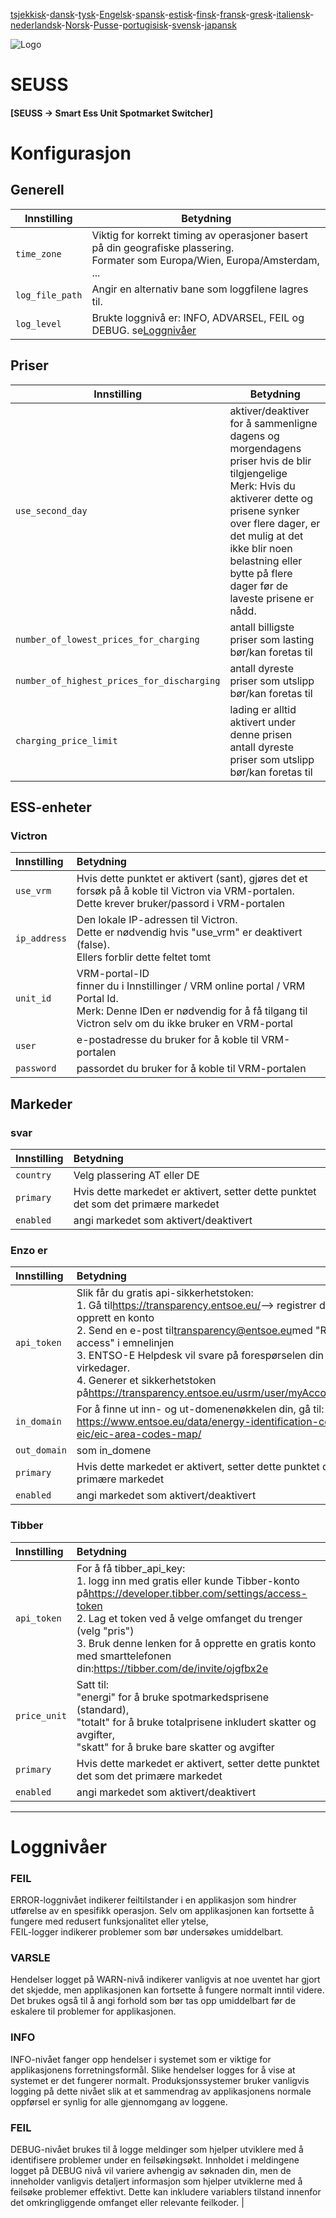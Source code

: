 [tsjekkisk](README.cs.md)-[dansk](README.da.md)-[tysk](README.de.md)-[Engelsk](README.md)-[spansk](README.es.md)-[estisk](README.et.md)-[finsk](README.fi.md)-[fransk](README.fr.md)-[gresk](README.el.md)-[italiensk](README.it.md)-[nederlandsk](README.nl.md)-[Norsk](README.no.md)-[Pusse](README.pl.md)-[portugisisk](README.pt.md)-[svensk](README.sv.md)-[japansk](README.ja.md)

![Logo](views/static/images/logo-seuss.png?raw=true "SEUSS")

# SEUSS

#### [SEUSS -> Smart Ess Unit Spotmarket Switcher]

# Konfigurasjon

## Generell

| Innstilling     | Betydning                                                                                                                          |
| --------------- | ---------------------------------------------------------------------------------------------------------------------------------- |
| `time_zone`     | Viktig for korrekt timing av operasjoner basert på din geografiske plassering.<br/>Formater som Europa/Wien, Europa/Amsterdam, ... |
| `log_file_path` | Angir en alternativ bane som loggfilene lagres til.                                                                                |
| `log_level`     | Brukte loggnivå er: INFO, ADVARSEL, FEIL og DEBUG. se[Loggnivåer](#loglevels)                                                      |

## Priser

| Innstilling                                | Betydning                                                                                                                                                                                                                                                                   |
| ------------------------------------------ | --------------------------------------------------------------------------------------------------------------------------------------------------------------------------------------------------------------------------------------------------------------------------- |
| `use_second_day`                           | aktiver/deaktiver for å sammenligne dagens og morgendagens priser hvis de blir tilgjengelige<br/>Merk: Hvis du aktiverer dette og prisene synker over flere dager, er det mulig at det ikke blir noen belastning eller bytte på flere dager før de laveste prisene er nådd. |
| `number_of_lowest_prices_for_charging`     | antall billigste priser som lasting bør/kan foretas til                                                                                                                                                                                                                     |
| `number_of_highest_prices_for_discharging` | antall dyreste priser som utslipp bør/kan foretas til                                                                                                                                                                                                                       |
| `charging_price_limit`                     | lading er alltid aktivert under denne prisen<br/>antall dyreste priser som utslipp bør/kan foretas til                                                                                                                                                                      |

## ESS-enheter

### Victron

| Innstilling  | Betydning                                                                                                                                                                            |
| :----------- | :----------------------------------------------------------------------------------------------------------------------------------------------------------------------------------- |
| `use_vrm`    | Hvis dette punktet er aktivert (sant), gjøres det et forsøk på å koble til Victron via VRM-portalen.<br/>Dette krever bruker/passord i VRM-portalen                                  |
| `ip_address` | Den lokale IP-adressen til Victron.<br/>Dette er nødvendig hvis "use_vrm" er deaktivert (false).<br/>Ellers forblir dette feltet tomt                                                |
| `unit_id`    | VRM-portal-ID<br/>finner du i Innstillinger / VRM online portal / VRM Portal Id.<br/>Merk: Denne IDen er nødvendig for å få tilgang til Victron selv om du ikke bruker en VRM-portal |
| `user`       | e-postadresse du bruker for å koble til VRM-portalen                                                                                                                                 |
| `password`   | passordet du bruker for å koble til VRM-portalen                                                                                                                                     |

## Markeder

### svar

| Innstilling | Betydning                                                                          |
| :---------- | :--------------------------------------------------------------------------------- |
| `country`   | Velg plassering AT eller DE                                                        |
| `primary`   | Hvis dette markedet er aktivert, setter dette punktet det som det primære markedet |
| `enabled`   | angi markedet som aktivert/deaktivert                                              |

### Enzo er

| Innstilling  | Betydning                                                                                                                                                                                                                                                                                                                                                                                                                     |
| :----------- | :---------------------------------------------------------------------------------------------------------------------------------------------------------------------------------------------------------------------------------------------------------------------------------------------------------------------------------------------------------------------------------------------------------------------------- |
| `api_token`  | Slik får du gratis api-sikkerhetstoken:<br/>1. Gå til<https://transparency.entsoe.eu/>--> registrer deg og opprett en konto<br/>2. Send en e-post til[transparency@entsoe.eu](mailto:transparency@entsoe.eu)med "Restful API access" i emnelinjen<br/>3. ENTSO-E Helpdesk vil svare på forespørselen din innen 3 virkedager.<br/>4. Generer et sikkerhetstoken på<https://transparency.entsoe.eu/usrm/user/myAccountSettings> |
| `in_domain`  | For å finne ut inn- og ut-domenenøkkelen din, gå til:<br/><https://www.entsoe.eu/data/energy-identification-codes-eic/eic-area-codes-map/>                                                                                                                                                                                                                                                                                    |
| `out_domain` | som in_domene                                                                                                                                                                                                                                                                                                                                                                                                                 |
| `primary`    | Hvis dette markedet er aktivert, setter dette punktet det som det primære markedet                                                                                                                                                                                                                                                                                                                                            |
| `enabled`    | angi markedet som aktivert/deaktivert                                                                                                                                                                                                                                                                                                                                                                                         |

### Tibber

| Innstilling  | Betydning                                                                                                                                                                                                                                                                                                                    |
| :----------- | :--------------------------------------------------------------------------------------------------------------------------------------------------------------------------------------------------------------------------------------------------------------------------------------------------------------------------- |
| `api_token`  | For å få tibber_api_key:<br/>1. logg inn med gratis eller kunde Tibber-konto på<https://developer.tibber.com/settings/access-token><br/>2. Lag et token ved å velge omfanget du trenger (velg "pris")<br/>3. Bruk denne lenken for å opprette en gratis konto med smarttelefonen din:<https://tibber.com/de/invite/ojgfbx2e> |
| `price_unit` | Satt til:<br/>"energi" for å bruke spotmarkedsprisene (standard),<br/>"totalt" for å bruke totalprisene inkludert skatter og avgifter,<br/>"skatt" for å bruke bare skatter og avgifter                                                                                                                                      |
| `primary`    | Hvis dette markedet er aktivert, setter dette punktet det som det primære markedet                                                                                                                                                                                                                                           |
| `enabled`    | angi markedet som aktivert/deaktivert                                                                                                                                                                                                                                                                                        |

* * *

# Loggnivåer

### FEIL

ERROR-loggnivået indikerer feiltilstander i en applikasjon som hindrer utførelse av en spesifikk operasjon. Selv om applikasjonen kan fortsette å fungere med redusert funksjonalitet eller ytelse,<br/>FEIL-logger indikerer problemer som bør undersøkes umiddelbart.

### VARSLE

Hendelser logget på WARN-nivå indikerer vanligvis at noe uventet har gjort det
skjedde, men applikasjonen kan fortsette å fungere normalt inntil videre.
Det brukes også til å angi forhold som bør tas opp umiddelbart før de
eskalere til problemer for applikasjonen.

### INFO

INFO-nivået fanger opp hendelser i systemet som er viktige for
applikasjonens forretningsformål. Slike hendelser logges for å vise at systemet er det
fungerer normalt. Produksjonssystemer bruker vanligvis logging på dette nivået
slik at et sammendrag av applikasjonens normale oppførsel er synlig for alle
 gjennomgang av loggene.

### FEIL

DEBUG-nivået brukes til å logge meldinger som hjelper utviklere med å identifisere
problemer under en feilsøkingsøkt. Innholdet i meldingene logget på DEBUG
nivå vil variere avhengig av søknaden din, men de inneholder vanligvis
detaljert informasjon som hjelper utviklerne med å feilsøke problemer
effektivt. Dette kan inkludere variablers tilstand innenfor det omkringliggende omfanget eller
relevante feilkoder. |
